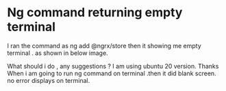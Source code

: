 
# Ng command returning empty terminal

I ran the command as ng add @ngrx/store then it showing me empty terminal . as shown in below image.

What should i do , any suggestions ?
I am using ubuntu 20 version.
Thanks
When i am going to run ng command on terminal .then it did blank screen. no error displays on terminal.

        